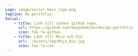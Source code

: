 ```yaml
---
Logo: image/sailor_mars_logo.png
Tagline: My portfolio.
Social:
    - title: Link till sidans github repo.
      url: https://github.com/mayyahmelon/design-portfolio
      icon: fab fa-github
    - title: Länk till Mojo och Dio
      url: ./assets/img/Mojo_Dio.jpg
      icon: fas fa-cat
---
```

